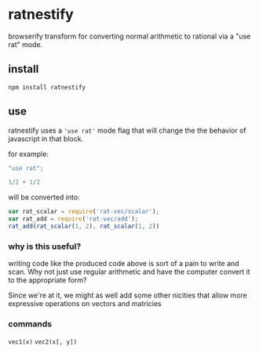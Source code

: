 # ratnestify

browserify transform for converting normal arithmetic to rational via a "use rat" mode.

## install

`npm install ratnestify`

## use

ratnestify uses a `'use rat'` mode flag that will change the the behavior of javascript in that block.

for example:
```javascript
"use rat";

1/2 + 1/2
```

will be converted into:

```javascript
var rat_scalar = require('rat-vec/scalar');
var rat_add = require('rat-vec/add');
rat_add(rat_scalar(1, 2), rat_scalar(1, 2))
```

### why is this useful?

writing code like the produced code above is sort of a pain to write and scan.  Why not just use regular arithmetic and have the computer convert it to the appropriate form?

Since we're at it, we might as well add some other nicities that allow more expressive operations on vectors and matricies

### commands

`vec1(x)`
`vec2(x[, y])`

